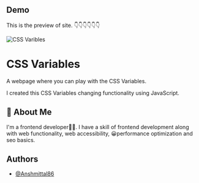 
## Demo 

This is the preview of site. 👇👇👇👇👇👇

![CSS Varibles](https://github.com/Anshmittal86/CSS-Variables/assets/114221412/18f7d079-44c8-49a2-b0a8-a1ff7bf52261)


# CSS Variables

A webpage where you can play with the CSS Variables.

I created this CSS Variables changing functionality using JavaScript.



## 🚀 About Me 

I'm a frontend developer👨‍💻. I have a skill of frontend development along with web functionality, web accessibility, 😀performance optimization and seo basics.
## Authors 

- [@Anshmittal86](https://www.github.com/Anshmittal86)
